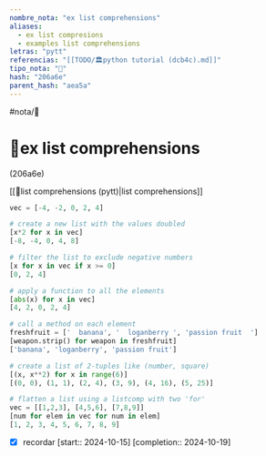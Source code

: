 ```yaml
---
nombre_nota: "ex list comprehensions"
aliases:
  - ex list compresions
  - examples list comprehensions
letras: "pytt"
referencias: "[[TODO/🏛️python tutorial (dcb4c).md]]"
tipo_nota: "📑"
hash: "206a6e"
parent_hash: "aea5a"
---
```


#nota/📑

# 📑ex list comprehensions
<div class="hash">(206a6e)</div>

[[📑list comprehensions (pytt)|list comprehensions]]

```python
vec = [-4, -2, 0, 2, 4]

# create a new list with the values doubled
[x*2 for x in vec]
[-8, -4, 0, 4, 8]

# filter the list to exclude negative numbers
[x for x in vec if x >= 0]
[0, 2, 4]

# apply a function to all the elements
[abs(x) for x in vec]
[4, 2, 0, 2, 4]

# call a method on each element
freshfruit = ['  banana', '  loganberry ', 'passion fruit  ']
[weapon.strip() for weapon in freshfruit]
['banana', 'loganberry', 'passion fruit']

# create a list of 2-tuples like (number, square)
[(x, x**2) for x in range(6)]
[(0, 0), (1, 1), (2, 4), (3, 9), (4, 16), (5, 25)]

# flatten a list using a listcomp with two 'for'
vec = [[1,2,3], [4,5,6], [7,8,9]]
[num for elem in vec for num in elem]
[1, 2, 3, 4, 5, 6, 7, 8, 9]
```



- [x] recordar  [start:: 2024-10-15]  [completion:: 2024-10-19]